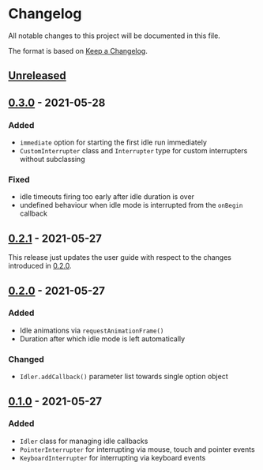 # Changelog

All notable changes to this project will be documented in this file.

The format is based on [Keep a Changelog](https://keepachangelog.com/en/1.0.0/).

## [Unreleased]

## [0.3.0] - 2021-05-28

### Added

- `immediate` option for starting the first idle run immediately
- `CustomInterrupter` class and `Interrupter` type for custom interrupters without subclassing

### Fixed

- idle timeouts firing too early after idle duration is over
- undefined behaviour when idle mode is interrupted from the `onBegin` callback

## [0.2.1] - 2021-05-27

This release just updates the user guide with respect to the changes introduced in [0.2.0].

## [0.2.0] - 2021-05-27

### Added

- Idle animations via `requestAnimationFrame()`
- Duration after which idle mode is left automatically

### Changed

- `Idler.addCallback()` parameter list towards single option object

## [0.1.0] - 2021-05-27

### Added

- `Idler` class for managing idle callbacks
- `PointerInterrupter` for interrupting via mouse, touch and pointer events
- `KeyboardInterrupter` for interrupting via keyboard events

[unreleased]: https://github.com/IMAGINARY/idler/compare/v0.3.0...HEAD
[0.3.0]: https://github.com/IMAGINARY/idler/compare/v0.2.1...v0.3.0
[0.2.1]: https://github.com/IMAGINARY/idler/compare/v0.2.0...v0.2.1
[0.2.0]: https://github.com/IMAGINARY/idler/compare/v0.1.0...v0.2.0
[0.1.0]: https://github.com/IMAGINARY/idler/compare/v0.0.0...v0.1.0
